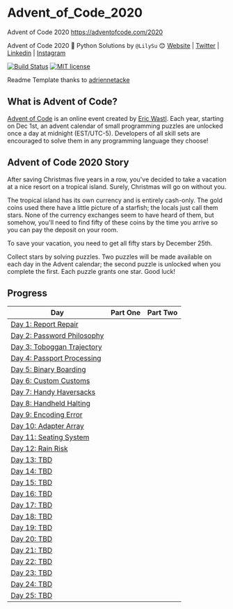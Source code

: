 # Advent_of_Code_2020
Advent of Code 2020 https://adventofcode.com/2020

Advent of Code 2020 🎄 Python Solutions by 
`@LilySu` 😊
[Website](https://lilyxsu.com/)
|
[Twitter](https://twitter.com/printing_3d)
|
[Linkedin](https://www.linkedin.com/in/lilyxsu/)
|
[Instagram](https://www.instagram.com/lilyxsu/)

[![Build Status](https://github.com/adriennetacke/advent-of-code-2020/workflows/build/badge.svg)](https://github.com/adriennetacke/advent-of-code-2020/actions)
[![MIT license](https://img.shields.io/badge/License-MIT-blue.svg)](https://opensource.org/licenses/MIT)


Readme Template thanks to [adriennetacke](https://github.com/adriennetacke/advent-of-code-2020)

## What is Advent of Code?
[Advent of Code](http://adventofcode.com) is an online event created by [Eric Wastl](https://twitter.com/ericwastl). Each year, starting on Dec 1st, an advent calendar of small programming puzzles are unlocked once a day at midnight (EST/UTC-5). Developers of all skill sets are encouraged to solve them in any programming language they choose!

## Advent of Code 2020 Story
After saving Christmas five years in a row, you've decided to take a vacation at a nice resort on a tropical island. Surely, Christmas will go on without you.

The tropical island has its own currency and is entirely cash-only. The gold coins used there have a little picture of a starfish; the locals just call them stars. None of the currency exchanges seem to have heard of them, but somehow, you'll need to find fifty of these coins by the time you arrive so you can pay the deposit on your room.

To save your vacation, you need to get all fifty stars by December 25th.

Collect stars by solving puzzles. Two puzzles will be made available on each day in the Advent calendar; the second puzzle is unlocked when you complete the first. Each puzzle grants one star. Good luck!

## Progress

| Day  | Part One | Part Two | 
|---|:---:|:---:|
| [Day 1: Report Repair]()| | |
| [Day 2: Password Philosophy]()| | |
| [Day 3: Toboggan Trajectory]()| | |
| [Day 4: Passport Processing]()| | |
| [Day 5: Binary Boarding]()| | |
| [Day 6: Custom Customs]()| | |
| [Day 7: Handy Haversacks]()| | |
| [Day 8: Handheld Halting]()| | |
| [Day 9: Encoding Error]()| | |
| [Day 10: Adapter Array]()| | |
| [Day 11: Seating System]()| | |
| [Day 12: Rain Risk]()| | |
| [Day 13: TBD]()| | |
| [Day 14: TBD]()| | |
| [Day 15: TBD]()| | |
| [Day 16: TBD]()| | |
| [Day 17: TBD]()| | |
| [Day 18: TBD]()| | |
| [Day 19: TBD]()| | |
| [Day 20: TBD]()| | |
| [Day 21: TBD]()| | |
| [Day 22: TBD]()| | |
| [Day 23: TBD]()| | |
| [Day 24: TBD]()| | |
| [Day 25: TBD]()| | |
